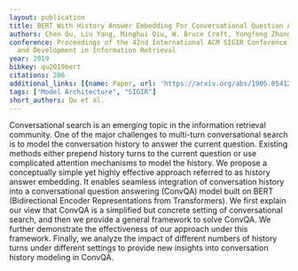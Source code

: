 ```yaml
---
layout: publication
title: BERT With History Answer Embedding For Conversational Question Answering
authors: Chen Qu, Liu Yang, Minghui Qiu, W. Bruce Croft, Yongfeng Zhang, Mohit Iyyer
conference: Proceedings of the 42nd International ACM SIGIR Conference on Research
  and Development in Information Retrieval
year: 2019
bibkey: qu2019bert
citations: 206
additional_links: [{name: Paper, url: 'https://arxiv.org/abs/1905.05412'}]
tags: ["Model Architecture", "SIGIR"]
short_authors: Qu et al.
---
```

Conversational search is an emerging topic in the information retrieval
community. One of the major challenges to multi-turn conversational search is
to model the conversation history to answer the current question. Existing
methods either prepend history turns to the current question or use complicated
attention mechanisms to model the history. We propose a conceptually simple yet
highly effective approach referred to as history answer embedding. It enables
seamless integration of conversation history into a conversational question
answering (ConvQA) model built on BERT (Bidirectional Encoder Representations
from Transformers). We first explain our view that ConvQA is a simplified but
concrete setting of conversational search, and then we provide a general
framework to solve ConvQA. We further demonstrate the effectiveness of our
approach under this framework. Finally, we analyze the impact of different
numbers of history turns under different settings to provide new insights into
conversation history modeling in ConvQA.